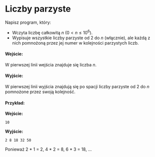# Liczby parzyste

Napisz program, który:

- Wczyta liczbę całkowitą $n$ ($0 < n \le 10^6$).
- Wypisuje wszystkie liczby parzyste od 2 do $n$ (włącznie), ale każdą z nich pomnożoną przez jej numer w kolejności parzystych liczb.

#### Wejście:

W pierwszej linii wejścia znajduje się liczba $n$.

#### Wyjście:

W pierwszej linii wyjścia znajdują się po spacji liczby parzyste od 2 do $n$ pomnożone przez swoją kolejność.

#### Przykład:

**Wejście:**

```
10
```

**Wyjście:**

```
2 8 18 32 50
```

Ponieważ 2 * 1 = 2,  4 * 2 = 8, 6 * 3 = 18, ...